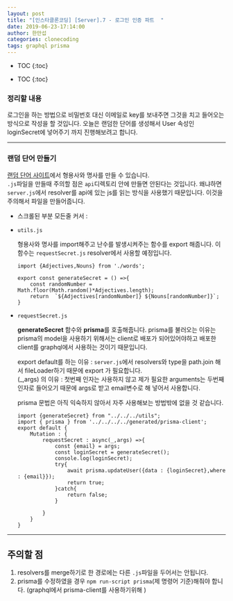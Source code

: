```yaml
---
layout: post
title: "[인스타클론코딩] [Server].7 - 로그인 인증 파트  "
date: 2019-06-23-17:14:00
author: 한만섭
categories: clonecoding
tags: graphql prisma
---
```


* TOC
{:toc}


* TOC
{:toc}


### 정리할 내용

로그인을 하는 방법으로 비밀번호 대신 이메일로 key를 보내주면 그것을 치고 들어오는 방식으로 작성을 할 것입니다. 오늘은 랜덤한 단어를 생성해서 User
속성인 loginSecret에 넣어주기 까지 진행해보려고 합니다.

---

### 랜덤 단어 만들기

[랜덤 단어 사이트](https://www.thewordfinder.com/random-word-generator/)에서 형용사와 명사를 만들 수 있습니다.  
 `.js`파일을 만들때 주의할 점은 `api`디렉토리 안에 만들면 안된다는 것입니다. 왜냐하면 `server.js`에서 resolver를 api에 있는 js를 읽는 방식을
사용했기 때문입니다. 이것을 주의해서 파일을 만들어줍니다.

- 스크롤된 부분 모든줄 커서 :

* `utils.js`

  형용사와 명사를 import해주고 난수를 발생시켜주는 함수를 export 해줍니다. 이 함수는 `requestSecret.js` resolver에서 사용할 예정입니다.

  ```
  import {Adjectives,Nouns} from './words';

  export const generateSecret = () =>{
      const randomNumber = Math.floor(Math.random()*Adjectives.length);
      return  `${Adjectives[randomNumber]} ${Nouns[randomNumber]}`;
  }
  ```

* `requestSecret.js`

  **generateSecret** 함수와 **prisma**를 호출해줍니다. prisma를 불러오는 이유는 prisma의 model을 사용하기 위해서는 client로 배포가 되어있어야하고
  배포한 client를 graphql에서 사용하는 것이기 때문입니다.

  export default를 하는 이유 : `server.js`에서 resolvers와 type을 path.join 해서 fileLoader하기 때문에 export 가 필요합니다.  
  (\_,args) 의 이유 : 첫번째 인자는 사용하지 않고 제가 필요한 arguments는 두번째 인자로 들어오기 때문에 args로 받고 email변수로 해 넣어서 사용합니다.

  prisma 문법은 아직 익숙하지 않아서 자주 사용해보는 방법밖에 없을 것 같습니다.

  ```
  import {generateSecret} from "../../../utils";
  import { prisma } from '../../../../generated/prisma-client';
  export default {
      Mutation : {
          requestSecret : async(_,args) =>{
              const {email} = args;
              const loginSecret = generateSecret();
              console.log(loginSecret);
              try{
                  await prisma.updateUser({data : {loginSecret},where : {email}});
                  return true;
              }catch{
                  return false;
              }

          }
      }
  }
  ```

---

## 주의할 점

1. resolvers를 merge하기로 한 경로에는 다른 `.js`파일을 두어서는 안됩니다.
2. prisma를 수정하였을 경우 `npm run-script prisma`(제 명령어 기준)해줘야 합니다. (graphql에서 prisma-client를 사용하기위해 )
